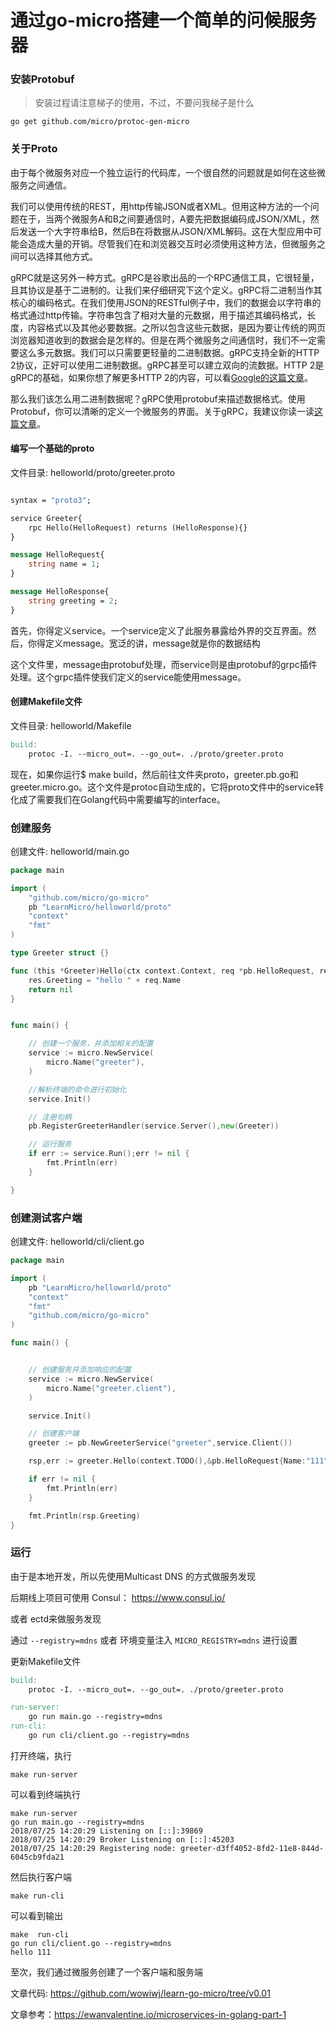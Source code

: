 # 通过go-micro搭建一个简单的问候服务器

### 安装Protobuf

> 安装过程请注意梯子的使用，不过，不要问我梯子是什么

```
go get github.com/micro/protoc-gen-micro
```

### 关于Proto

由于每个微服务对应一个独立运行的代码库，一个很自然的问题就是如何在这些微服务之间通信。

我们可以使用传统的REST，用http传输JSON或者XML。但用这种方法的一个问题在于，当两个微服务A和B之间要通信时，A要先把数据编码成JSON/XML，然后发送一个大字符串给B，然后B在将数据从JSON/XML解码。这在大型应用中可能会造成大量的开销。尽管我们在和浏览器交互时必须使用这种方法，但微服务之间可以选择其他方式。

gRPC就是这另外一种方式。gRPC是谷歌出品的一个RPC通信工具，它很轻量，且其协议是基于二进制的。让我们来仔细研究下这个定义。gRPC将二进制当作其核心的编码格式。在我们使用JSON的RESTful例子中，我们的数据会以字符串的格式通过http传输。字符串包含了相对大量的元数据，用于描述其编码格式，长度，内容格式以及其他必要数据。之所以包含这些元数据，是因为要让传统的网页浏览器知道收到的数据会是怎样的。但是在两个微服务之间通信时，我们不一定需要这么多元数据。我们可以只需要更轻量的二进制数据。gRPC支持全新的HTTP 2协议，正好可以使用二进制数据。gRPC甚至可以建立双向的流数据。HTTP 2是gRPC的基础，如果你想了解更多HTTP 2的内容，可以看[Google的这篇文章](https://developers.google.com/web/fundamentals/performance/http2/)。

那么我们该怎么用二进制数据呢？gRPC使用protobuf来描述数据格式。使用Protobuf，你可以清晰的定义一个微服务的界面。关于gRPC，我建议你读一读[这篇文章](https://blog.gopheracademy.com/advent-2017/go-grpc-beyond-basics/)。


#### 编写一个基础的proto

文件目录: helloworld/proto/greeter.proto

```proto

syntax = "proto3";

service Greeter{
    rpc Hello(HelloRequest) returns (HelloResponse){}
}

message HelloRequest{
    string name = 1;
}

message HelloResponse{
    string greeting = 2;
}
```

首先，你得定义service。一个service定义了此服务暴露给外界的交互界面。然后，你得定义message。宽泛的讲，message就是你的数据结构

这个文件里，message由protobuf处理，而service则是由protobuf的grpc插件处理。这个grpc插件使我们定义的service能使用message。

#### 创建Makefile文件
文件目录: helloworld/Makefile

```makefile
build:
	protoc -I. --micro_out=. --go_out=. ./proto/greeter.proto
```

现在，如果你运行$ make build，然后前往文件夹proto，greeter.pb.go和greeter.micro.go。这个文件是protoc自动生成的，它将proto文件中的service转化成了需要我们在Golang代码中需要编写的interface。


### 创建服务

创建文件: helloworld/main.go

```go
package main

import (
	"github.com/micro/go-micro"
	pb "LearnMicro/helloworld/proto"
	"context"
	"fmt"
)

type Greeter struct {}

func (this *Greeter)Hello(ctx context.Context, req *pb.HelloRequest, res *pb.HelloResponse) error {
	res.Greeting = "hello " + req.Name
	return nil
}


func main() {

	// 创建一个服务，并添加相关的配置
	service := micro.NewService(
		micro.Name("greeter"),
	)

	//解析终端的命令进行初始化
	service.Init()

	// 注册句柄
	pb.RegisterGreeterHandler(service.Server(),new(Greeter))

	// 运行服务
	if err := service.Run();err != nil {
		fmt.Println(err)
	}

}
```

### 创建测试客户端

创建文件: helloworld/cli/client.go

```go
package main

import (
	pb "LearnMicro/helloworld/proto"
	"context"
	"fmt"
	"github.com/micro/go-micro"
)

func main() {


	// 创建服务并添加响应的配置
	service := micro.NewService(
		micro.Name("greeter.client"),
	)

	service.Init()

	// 创建客户端
	greeter := pb.NewGreeterService("greeter",service.Client())

	rsp,err := greeter.Hello(context.TODO(),&pb.HelloRequest{Name:"111"})

	if err != nil {
		fmt.Println(err)
	}

	fmt.Println(rsp.Greeting)
}
```

### 运行

由于是本地开发，所以先使用Multicast DNS 的方式做服务发现

后期线上项目可使用 Consul： https://www.consul.io/ 

或者 ectd来做服务发现

通过 `--registry=mdns` 或者 环境变量注入 `MICRO_REGISTRY=mdns` 进行设置

更新Makefile文件

```makefile
build:
	protoc -I. --micro_out=. --go_out=. ./proto/greeter.proto

run-server:
	go run main.go --registry=mdns
run-cli:
	go run cli/client.go --registry=mdns
```

打开终端，执行 

```
make run-server
```

可以看到终端执行
```
make run-server
go run main.go --registry=mdns
2018/07/25 14:20:29 Listening on [::]:39869
2018/07/25 14:20:29 Broker Listening on [::]:45203
2018/07/25 14:20:29 Registering node: greeter-d3ff4052-8fd2-11e8-844d-6045cb9fda21
```

然后执行客户端

```
make run-cli
```

可以看到输出

```
make  run-cli   
go run cli/client.go --registry=mdns
hello 111
```

至次，我们通过微服务创建了一个客户端和服务端

文章代码: https://github.com/wowiwj/learn-go-micro/tree/v0.01

文章参考：https://ewanvalentine.io/microservices-in-golang-part-1







